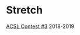 # Stretch
[ACSL Contest #3](https://github.com/JasonNDao/ACSL/blob/main/Stretch/Stretch%20Instructions.pdf) 2018-2019
